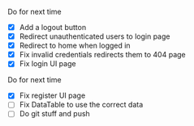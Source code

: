 Do for next time

- [x] Add a logout button
- [x] Redirect unauthenticated users to login page
- [x] Redirect to home when logged in
- [x] Fix invalid credentials redirects them to 404 page
- [x] Fix login UI page

Do for next time

- [x] Fix register UI page
- [ ] Fix DataTable to use the correct data
- [ ] Do git stuff and push
